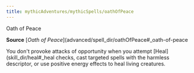 ```yaml
---
title: mythicAdventures/mythicSpells/oathOfPeace
---
```

Oath of Peace

**Source** [_Oath of Peace_](advanced/spell_dir/oathOfPeace#_oath-of-peace

You don't provoke attacks of opportunity when you attempt [Heal](skill_dir/heal#_heal checks, cast targeted spells with the harmless descriptor, or use positive energy effects to heal living creatures.

